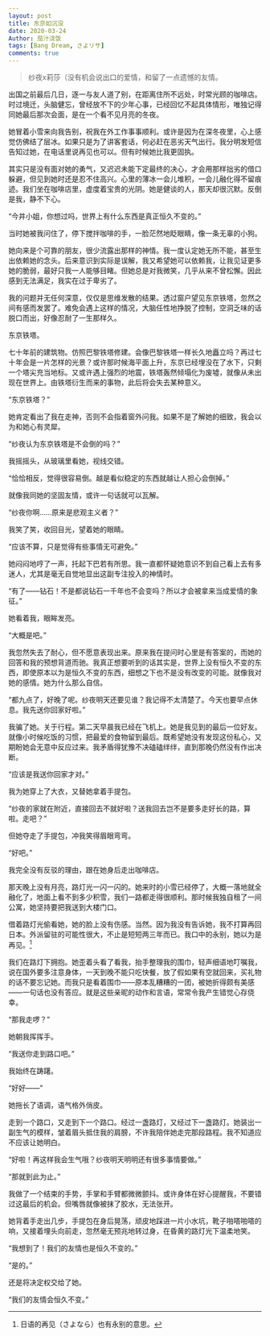 ```yaml
---
layout: post
title: 东京如沉没
date: 2020-03-24
Author: 茄汁浇饭 
tags: [Bang Dream, さよリサ]
comments: true
---
```


> 纱夜x莉莎（没有机会说出口的爱情，和留了一点遗憾的友情。

出国之前最后几日，逐一与友人道了别，在距离住所不远处，时常光顾的咖啡店。时过境迁，头脑健忘，曾经放不下的少年心事，已经回忆不起具体情形，唯独记得同她最后那次会面，是在一个看不见月亮的冬夜。

她冒着小雪来向我告别，祝我在外工作事事顺利。或许是因为在深冬夜里，心上感觉仿佛结了层冰。如果只是为了讲客套话，何必赶在恶劣天气出行。我分明发短信告知过她，在电话里说再见也可以。但有时候她比我更固执。

其实只是没有面对她的勇气，又迟迟未能下定最终的决心，才会用那样拙劣的借口躲避，但见到她时还是忍不住高兴。心里的薄冰一会儿堆积，一会儿融化得不留痕迹。我们坐在咖啡店里，虚度着宝贵的光阴。她是健谈的人，那天却很沉默。反倒是我，静不下心。

“今井小姐，你想过吗，世界上有什么东西是真正恒久不变的。”

当时她被我问住了，停下搅拌咖啡的手，一脸茫然地眨眼睛，像一条无辜的小狗。

她向来是个可靠的朋友，很少流露出那样的神情。我一度认定她无所不能，甚至生出依赖她的念头。后来意识到实际是误解，我又希望她可以依赖我，让我见证更多她的脆弱，最好只我一人能够目睹。但她总是对我微笑，几乎从来不曾松懈。因此感到无法满足，我实在过于卑劣了。

我的问题并无任何深意，仅仅是思维发散的结果。透过窗户望见东京铁塔，忽然之间有感而发罢了。难免会遇上这样的情况，大脑任性地挣脱了控制，空洞乏味的话脱口而出，好像忍耐了一生那样久。

东京铁塔。

七十年前的建筑物。仿照巴黎铁塔修建。会像巴黎铁塔一样长久地矗立吗？再过七十年会是一片怎样的光景？或许那时候海平面上升，东京已经埋没在了水下，只剩一个塔尖充当地标。又或许遇上强烈的地震，铁塔轰然倾塌化为废墟，就像从未出现在世界上。由铁塔衍生而来的事物，此后将会失去某种意义。

“东京铁塔？”

她肯定看出了我在走神，否则不会指着窗外问我。如果不是了解她的细致，我会以为和她心有灵犀。

“纱夜认为东京铁塔是不会倒的吗？”

我摇摇头，从玻璃里看她，视线交错。

“恰恰相反，觉得很容易倒。越是看似稳定的东西就越让人担心会倒掉。”

就像我同她的坚固友情，或许一句话就可以瓦解。

“纱夜你啊……原来是悲观主义者？”

我笑了笑，收回目光，望着她的眼睛。

“应该不算，只是觉得有些事情无可避免。”

她闷闷地哼了一声，托起下巴若有所思。我一直都怀疑她意识不到自己看上去有多迷人，尤其是毫无自觉地显出这副专注投入的神情时。

“有了——钻石！不是都说钻石一千年也不会变吗？所以才会被拿来当成爱情的象征。”

她看着我，眼眸发亮。

“大概是吧。”

我忽然失去了耐心，但不愿意表现出来。原来我在提问时心里是有答案的，而她的回答和我的预想背道而驰。我真正想要听到的话其实是，世界上没有恒久不变的东西，即使原本以为是恒久不变的东西，细想之下也不是没有改变的可能。就像我对她的感情。她为什么那么自信。

“都九点了，好晚了呢。纱夜明天还要见谁？我记得不太清楚了。今天也要早点休息。我先送你回家好啦。”

我骗了她。关于行程。第二天早晨我已经在飞机上。她是我见到的最后一位好友。就像小时候吃饭的习惯，把最爱的食物留到最后。既希望她没有发现这份私心，又期盼她会无意中反应过来。我矛盾得犹豫不决磕磕绊绊，直到那晚仍然没有作出决断。

“应该是我送你回家才对。”

我为她穿上了大衣，又替她拿着手提包。

“纱夜的家就在附近，直接回去不就好啦？送我回去岂不是要多走好长的路，算啦。走吧？”

但她夺走了手提包，冲我笑得眉眼弯弯。

“好吧。”

我完全没有反驳的理由，跟在她身后走出咖啡店。

那天晚上没有月亮，路灯光一闪一闪的。她来时的小雪已经停了，大概一落地就全融化了，地面上看不到多少积雪，我们一路都走得很顺利。那时候我独自租了一间公寓，她坚持要把我送到大楼门口。

借着路灯光偷看她，她的脸上没有伤感。当然。因为我没有告诉她，我不打算再回日本。外派留驻的可能性很大，不止是短短两三年而已。我口中的永别，她以为是再见。[^1]

我们在路灯下拥抱。她歪着头看了看我，抬手整理我的围巾，轻声细语地叮嘱我，说在国外要多注意身体，一天到晚不能只吃快餐，放了假如果有空就回来，买礼物的话不要忘记她。而我只是看着围巾——原本乱糟糟的一团，被她折得颇有美感——一句话也没有答应。就是这些亲昵的动作和言语，常常令我产生错觉心存侥幸。

“那我走啰？”

她朝我挥挥手。

“我送你走到路口吧。”

我始终在踌躇。

“好好——”

她拖长了语调，语气格外俏皮。

走到一个路口，又走到下一个路口。经过一盏路灯，又经过下一盏路灯。她装出一副生气的模样，皱着眉头抵住我的肩膀，不许我陪伴她走完那段路程。我不知道应不应该让她明白。

“好啦！再这样我会生气哦？纱夜明天明明还有很多事情要做。”

“那就到此为止。”

我做了一个结束的手势，手掌和手臂都微微颤抖。或许身体在好心提醒我，不要错过这最后的机会。但嘴唇就像被抹了胶水，无法张开。

她背着手走出几步，手提包在身后晃荡，顽皮地踩进一片小水坑，靴子啪嗒啪嗒的响，又接着埋头向前走，忽然毫无预兆地转过身，在昏黄的路灯光下温柔地笑。

“我想到了！我们的友情也是恒久不变的。”

“是的。”

还是将决定权交给了她。

“我们的友情会恒久不变。”

[^1]:日语的再见（さよなら）也有永别的意思。
